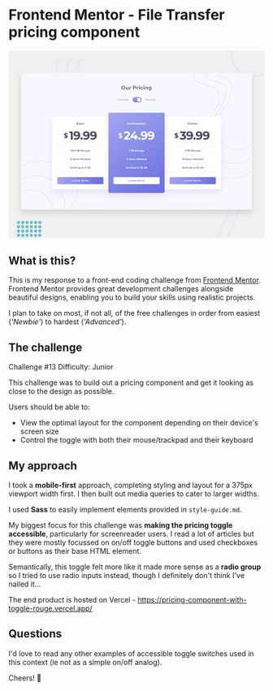 # Frontend Mentor - File Transfer pricing component

![Design preview for the File Transfer pricing component coding challenge](./design/desktop-preview.jpg)

## What is this?
This is my response to a front-end coding challenge from [Frontend Mentor](https://www.frontendmentor.io). Frontend Mentor provides great development challenges alongside beautiful designs, enabling you to build your skills using realistic projects.

I plan to take on most, if not all, of the free challenges in order from easiest (*'Newbie'*) to hardest (*'Advanced'*).

## The challenge
Challenge #13
Difficulty: Junior

This challenge was to build out a pricing component and get it looking as close to the design as possible.

Users should be able to:

- View the optimal layout for the component depending on their device's screen size
- Control the toggle with both their mouse/trackpad and their keyboard

## My approach
I took a **mobile-first** approach, completing styling and layout for a 375px viewport width first. I then built out media queries to cater to larger widths.

I used **Sass** to easily implement elements provided in `style-guide.md`.

My biggest focus for this challenge was **making the pricing toggle accessible**, particularly for screenreader users. I read a lot of articles but they were mostly focussed on on/off toggle buttons and used checkboxes or buttons as their base HTML element.

Semantically, this toggle felt more like it made more sense as a **radio group** so I tried to use radio inputs instead, though I definitely don't think I've nailed it...

The end product is hosted on Vercel - https://pricing-component-with-toggle-rouge.vercel.app/

## Questions
I'd love to read any other examples of accessible toggle switches used in this context (ie not as a simple on/off analog).

Cheers! 🍻
